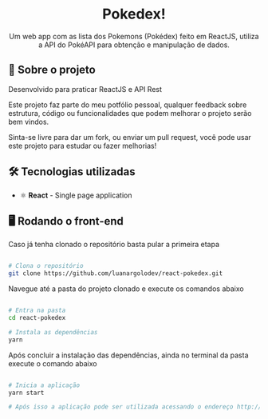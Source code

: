 <h1 align="center">
<br>
Pokedex!
</h1>

<p align="center">Um web app com as lista dos Pokemons (Pokédex) feito em ReactJS, utiliza a API do PokéAPI para obtenção e manipulação de dados.
</p>

## 📃 Sobre o projeto

Desenvolvido para praticar ReactJS e API Rest

Este projeto faz parte do meu potfólio pessoal, qualquer feedback sobre estrutura, código ou funcionalidades que podem melhorar o projeto serão bem vindos.

Sinta-se livre para dar um fork, ou enviar um pull request, você pode usar este projeto para estudar ou fazer melhorias!


## 🛠 Tecnologias utilizadas

- ⚛ **React** - Single page application


## 🖥 Rodando o front-end

Caso já tenha clonado o repositório basta pular a primeira etapa

```bash

# Clona o repositório
git clone https://github.com/luanargolodev/react-pokedex.git

```

Navegue até a pasta do projeto clonado e execute os comandos abaixo

```bash

# Entra na pasta
cd react-pokedex

# Instala as dependências
yarn

```
Após concluir a instalação das dependências, ainda no terminal da pasta execute o comando abaixo

```bash

# Inicia a aplicação
yarn start

# Após isso a aplicação pode ser utilizada acessando o endereço http://localhost:3000

```
